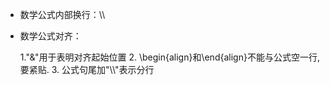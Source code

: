 - 数学公式内部换行：\\\\

- 数学公式对齐：

     1."&"用于表明对齐起始位置
  2. \begin{align}和\end{align}不能与公式空一行,要紧贴.
  3. 公式句尾加"\\\\"表示分行
